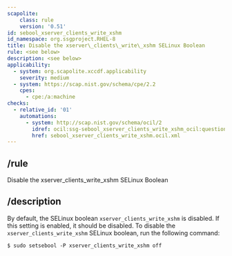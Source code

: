 ```yaml
---
scapolite:
    class: rule
    version: '0.51'
id: sebool_xserver_clients_write_xshm
id_namespace: org.ssgproject.RHEL-8
title: Disable the xserver\_clients\_write\_xshm SELinux Boolean
rule: <see below>
description: <see below>
applicability:
  - system: org.scapolite.xccdf.applicability
    severity: medium
  - system: https://scap.nist.gov/schema/cpe/2.2
    cpes:
      - cpe:/a:machine
checks:
  - relative_id: '01'
    automations:
      - system: http://scap.nist.gov/schema/ocil/2
        idref: ocil:ssg-sebool_xserver_clients_write_xshm_ocil:questionnaire:1
        href: sebool_xserver_clients_write_xshm.ocil.xml
---
```



## /rule

Disable the xserver\_clients\_write\_xshm SELinux Boolean

## /description

By
default, the SELinux boolean `xserver_clients_write_xshm` is disabled.
If this setting is enabled, it should be disabled. To disable the
`xserver_clients_write_xshm` SELinux boolean, run the following command:

``` 
$ sudo setsebool -P xserver_clients_write_xshm off
```
